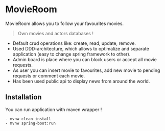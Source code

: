 # MovieRoom

MovieRoom allows you to follow your favourites movies.

> Own movies and actors databases !

* Default crud operations like: create, read, update, remove.
* Used DDD-architecture, which allows to optimalize and separate application (easy to change spring framework to other).
* Admin board is place where you can block users or accept all movie requests.
* As user you can insert movie to favourites, add new movie to pending requests or comment each movie.
* Has been used public api to display news from around the world.

## Installation

You can run application with maven wrapper !
```
- mvnw clean install
- mvnw spring-boot:run
```
